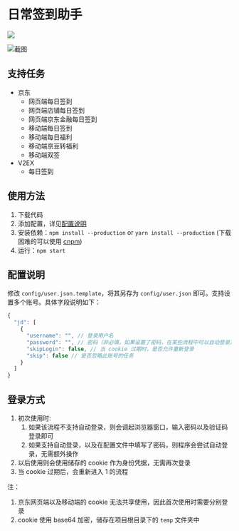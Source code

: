 # 日常签到助手

![](https://img.shields.io/badge/node-%3E%3D8-brightgreen.svg)

![截图](https://user-images.githubusercontent.com/5960988/47428265-50dd2700-d7c5-11e8-9847-0e7caae5108d.jpg)


## 支持任务

* 京东
    * 网页端每日签到
    * 网页端店铺每日签到
    * 网页端京东金融每日签到
    * 移动端每日签到
    * 移动端每日福利
    * 移动端京豆转福利
    * 移动端双签
* V2EX
    * 每日签到

## 使用方法

1. 下载代码
2. 添加配置，详见[配置说明](https://github.com/wxsms/daily-signer#配置说明)
3. 安装依赖：`npm install --production` or `yarn install --production` (下载困难的可以使用 [cnpm](https://npm.taobao.org/))
4. 运行：`npm start`

## 配置说明

修改 `config/user.json.template`，将其另存为 `config/user.json` 即可。支持设置多个账号。具体字段说明如下：

```js
{
  "jd": [
    {
      "username": "", // 登录用户名
      "password": "", // 密码（非必填，如果设置了密码，在某些流程中可以自动登录）
      "skipLogin": false, // 当 cookie 过期时，是否允许重新登录
      "skip": false // 是否忽略此账号的任务
    }
  ]
}
```

## 登录方式

1. 初次使用时:
   1. 如果该流程不支持自动登录，则会调起浏览器窗口，输入密码以及验证码登录即可
   2. 如果支持自动登录，以及在配置文件中填写了密码，则程序会尝试自动登录，无需额外操作
2. 以后使用则会使用储存的 cookie 作为身份凭据，无需再次登录
3. 当 cookie 过期后，会重新进入 1 的流程

注：

1. 京东网页端以及移动端的 cookie 无法共享使用，因此首次使用时需要分别登录
2. cookie 使用 base64 加密，储存在项目根目录下的 `temp` 文件夹中
